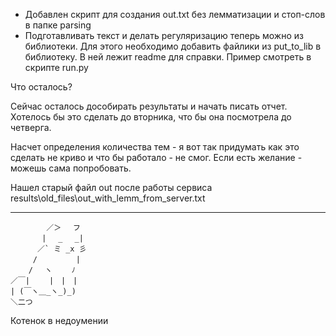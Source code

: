 + Добавлен скрипт для создания out.txt без лемматизации и стоп-слов в папке parsing
+ Подготавливать текст и делать регуляризацию теперь можно из библиотеки.
  Для этого необходимо добавить файлики из put_to_lib в библиотеку. В ней лежит readme для справки.
  Пример смотреть в скрипте run.py 

Что осталось?

Сейчас осталось дособирать результаты и начать писать отчет. Хотелось бы это сделать до вторника, что бы она посмотрела до четверга.

Насчет определения количества тем - я вот так придумать как это сделать не криво и что бы работало - не смог.
Если есть желание - можешь сама попробовать. 


Нашел старый файл out после работы сервиса
results\old_files\out_with_lemm_from_server.txt

--------------------------------------
            ／＞　 フ 
           | 　_　 _| 
          ／` ミ _x 彡 
         /　　　 　 | 
        /　 ヽ　　 ﾉ
    ／￣|　　 |　|　| 
    | (￣ヽ＿_ヽ_)_)
    ＼二つ
Котенок в недоумении
